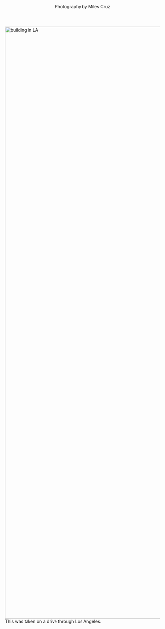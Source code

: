 <html>
<header>
  Photography by Miles Cruz
</header>
  <body>
    <img src="IMG_8499.jpg" alt="building in LA" width="1080" height="1920"
      <img src="IMG_7840.jpg" alt="building in LA" width="1080" height="1920"
      <img src="IMG_8351.jpg" alt="building in LA" width="1080" height="1920"
      <img src="IMG_8360.jpg" alt="building in LA" width="1080" height="1920"
      <img src="IMG_1968.jpg" alt="building in LA" width="1080" height="1920"
    <p>
      This was taken on a drive through Los Angeles.
    </p>
  </body>
</html>
